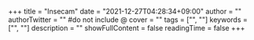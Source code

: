 +++
title = "Insecam"
date = "2021-12-27T04:28:34+09:00"
author = ""
authorTwitter = "" #do not include @
cover = ""
tags = ["", ""]
keywords = ["", ""]
description = ""
showFullContent = false
readingTime = false
+++
